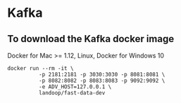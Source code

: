 # Kafka

## To download the Kafka docker image
Docker for Mac >= 1.12, Linux, Docker for Windows 10

```shell
docker run --rm -it \
          -p 2181:2181 -p 3030:3030 -p 8081:8081 \
          -p 8082:8082 -p 8083:8083 -p 9092:9092 \
          -e ADV_HOST=127.0.0.1 \
          landoop/fast-data-dev
```